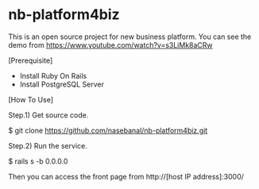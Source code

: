 # nb-platform4biz

This is an open source project for new business platform.
You can see the demo from https://www.youtube.com/watch?v=s3LiMk8aCRw


[Prerequisite]

* Install Ruby On Rails
* Install PostgreSQL Server


[How To Use]

Step.1) Get source code.

 $ git clone https://github.com/nasebanal/nb-platform4biz.git

Step.2) Run the service.

 $ rails s -b 0.0.0.0

Then you can access the front page from http://[host IP address]:3000/
